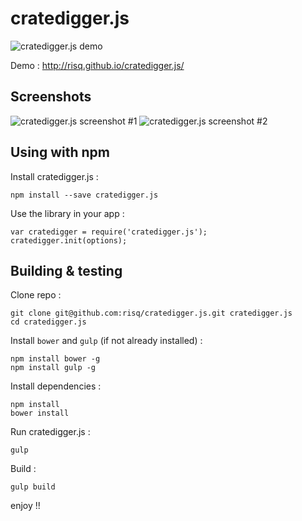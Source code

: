 cratedigger.js
===========

![cratedigger.js demo](http://risq.github.io/cratedigger.js/img/demo.gif)


Demo : http://risq.github.io/cratedigger.js/

Screenshots
-----------
![cratedigger.js screenshot #1](http://risq.github.io/cratedigger.js/img/screenshot1.png)
![cratedigger.js screenshot #2](http://risq.github.io/cratedigger.js/img/screenshot2.png)

Using with npm
-----------

Install cratedigger.js :

    npm install --save cratedigger.js

Use the library in your app :

    var cratedigger = require('cratedigger.js');
    cratedigger.init(options);

Building & testing
-----------

Clone repo :

    git clone git@github.com:risq/cratedigger.js.git cratedigger.js
    cd cratedigger.js

Install `bower` and `gulp` (if not already installed) :
    
    npm install bower -g
    npm install gulp -g

Install dependencies :
    
    npm install
    bower install
    
Run cratedigger.js :
    
    gulp
    
Build  :

    gulp build
    
enjoy !!
